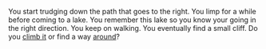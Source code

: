 You start trudging down the path that goes to the right. You limp for a while before coming to a lake. You remember this lake so you know your going in the right direction. You keep on walking.
  You eventually find a small cliff. Do you [climb it](./climb.md) or find a way [around](./around.md)?  
